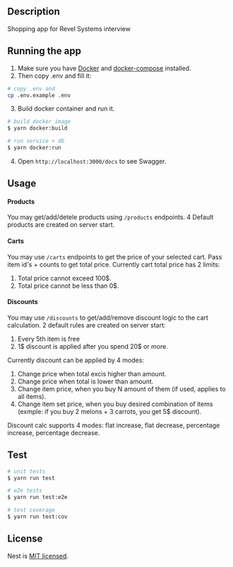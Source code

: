 ## Description

Shopping app for Revel Systems interview

## Running the app

1. Make sure you have [Docker](https://docs.docker.com/get-docker/) and [docker-compose](https://docs.docker.com/compose/install/) installed.
2. Then copy .env and fill it:

```bash
# copy .env and
cp .env.example .env
```

3. Build docker container and run it.

```bash
# build docker image
$ yarn docker:build

# run service + db
$ yarn docker:run
```

4. Open `http://localhost:3000/docs` to see Swagger.

## Usage

#### Products

You may get/add/detele products using `/products` endpoints. 4 Default products are created on server start.

#### Carts

You may use `/carts` endpoints to get the price of your selected cart. Pass item id's + counts to get total price.
Currently cart total price has 2 limits:

1. Total price cannot exceed 100$.
2. Total price cannot be less than 0$.

#### Discounts

You may use `/discounts` to get/add/remove discount logic to the cart calculation. 2 default rules are created on server start:

1. Every 5th item is free
2. 1$ discount is applied after you spend 20$ or more.

Currently discount can be applied by 4 modes:

1. Change price when total excis higher than amount.
2. Change price when total is lower than amount.
3. Change item price, when you buy N amount of them (if used, applies to all items).
4. Change item set price, when you buy desired combination of items (exmple: if you buy 2 melons + 3 carrots, you get 5$ discount).

Discount calc supports 4 modes: flat increase, flat decrease, percentage increase, percentage decrease.

## Test

```bash
# unit tests
$ yarn run test

# e2e tests
$ yarn run test:e2e

# test coverage
$ yarn run test:cov
```

## License

Nest is [MIT licensed](LICENSE).
